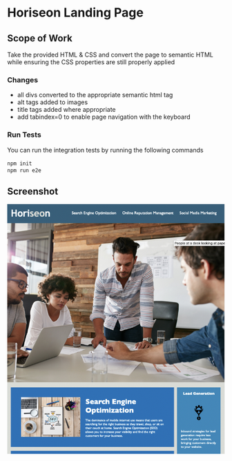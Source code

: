 # Horiseon Landing Page

## Scope of Work
Take the provided HTML & CSS and convert the page to semantic HTML while ensuring the CSS properties are still properly applied

### Changes
- all divs converted to the appropriate semantic html tag
- alt tags added to images
- title tags added where appropriate
- add tabindex=0 to enable page navigation with the keyboard

### Run Tests
You can run the integration tests by running the following commands
```
npm init
npm run e2e
```
## Screenshot
![screenshot](assets/images/screenshot.jpg)
